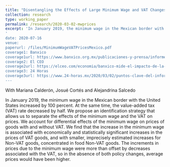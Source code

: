 ```yaml
---
title: "Disentangling the Effects of Large Minimum Wage and VAT Changes on Prices: Evidence from Mexico."
collection: research
type: working_paper
permalink: /research/2020-03-02-mwprices
excerpt: 'In January 2019, the minimum wage in the Mexican border with the United States increased by 100 percent. At the same time, the value-added tax (VAT) rate decreased by half. We propose an identification strategy that allows us to separate the effects of the minimum wage and the VAT on prices. We find that the increase in the minimum wage is associated with economically and statistically significant increases in the prices of VAT goods, and with smaller, imprecisely estimated increases for Non-VAT goods, concentrated in food Non-VAT goods. The increments in prices due to the minimum wage were more than offset by decreases associated with the VAT, so in the absence of both policy changes, average prices would have been higher.'
'
date: 2020-07-16
venue: 
paperurl: /files/MinimumWageVATPricesMexico.pdf
coverage1: Banxico
coverage1url: https://www.banxico.org.mx/publicaciones-y-prensa/informes-trimestrales/recuadros/%7B56780CA3-EBA3-4742-2582-A6DAF863F9DB%7D.pdf
coverage2: El CEO
coverage2url: https://elceo.com/economia/banxico-mide-el-impacto-de-la-recuperacion-del-salario-minimo-en-la-inflacion-este-es-el-resultado/
coverage3: 24 Horas
coverage3url: https://www.24-horas.mx/2020/03/02/puntos-clave-del-informe-trimestral-y-la-minuta-de-banxico/
---
```

With Mariana Calderón, Josué Cortés and Alejandrina Salcedo

In January 2019, the minimum wage in the Mexican border with the United States increased by 100 percent. At the same time, the value-added tax (VAT) rate decreased by half. We propose an identification strategy that allows us to separate the effects of the minimum wage and the VAT on prices. We account for differential effects of the minimum wage on prices of goods with and without VAT. We find that the increase in the minimum wage is associated with economically and statistically significant increases in the prices of VAT goods, and with smaller, imprecisely estimated increases for Non-VAT goods, concentrated in food Non-VAT goods. The increments in prices due to the minimum wage were more than offset by decreases associated with the VAT, so in the absence of both policy changes, average prices would have been higher.
